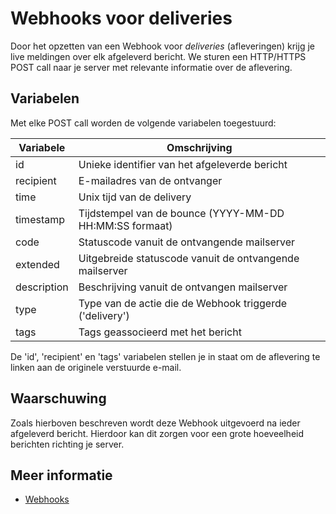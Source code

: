 # Webhooks voor deliveries

Door het opzetten van een Webhook voor *deliveries* (afleveringen) krijg je live meldingen
over elk afgeleverd bericht. We sturen een HTTP/HTTPS POST call naar je server met relevante
informatie over de aflevering.

## Variabelen

Met elke POST call worden de volgende variabelen toegestuurd:

| Variabele  | Omschrijving                                             |
|------------|----------------------------------------------------------|
| id         | Unieke identifier van het afgeleverde bericht            |
| recipient  | E-mailadres van de ontvanger                             |
| time       | Unix tijd van de delivery                                |
| timestamp  | Tijdstempel van de bounce (YYYY-MM-DD HH:MM:SS formaat)  |
| code       | Statuscode vanuit de ontvangende mailserver              |
| extended   | Uitgebreide statuscode vanuit de ontvangende mailserver  |
| description| Beschrijving vanuit de ontvangen mailserver              |
| type       | Type van de actie die de Webhook triggerde ('delivery')  |
| tags       | Tags geassocieerd met het bericht                        |

De 'id', 'recipient' en 'tags' variabelen stellen je in staat om de aflevering te linken aan de 
originele verstuurde e-mail.

## Waarschuwing
Zoals hierboven beschreven wordt deze Webhook uitgevoerd na ieder afgeleverd bericht. Hierdoor kan dit zorgen voor een grote hoeveelheid berichten richting je server. 

## Meer informatie

* [Webhooks](./Webhook)

